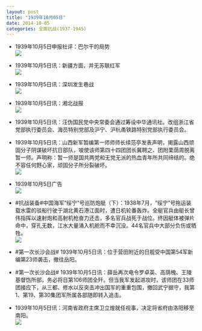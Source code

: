 ```yaml
---
layout: post
title: "1939年10月05日"
date: 2014-10-05
categories: 全面抗战(1937-1945)
---
```


<meta name="referrer" content="no-referrer" />

- 1939年10月5日申报社评：巴尔干的局势 <br/><img src="https://ww3.sinaimg.cn/large/aca367d8jw1el0ofhf921j20ru13q1kx.jpg" />

- 1939年10月5日讯：新疆方面，并无苏联红军 <br/><img src="https://ww2.sinaimg.cn/large/aca367d8jw1el0moyjvlyj20de070dh5.jpg" />

- 1939年10月5日讯：深圳发生巷战 <br/><img src="https://ww2.sinaimg.cn/large/aca367d8jw1el0kybsck9j207c070mxr.jpg" />

- 1939年10月5日讯：湘北战报 <br/><img src="https://ww2.sinaimg.cn/large/aca367d8jw1el0j8309ufj209w0yaqbd.jpg" />

- 1939年10月5日讯：汪伪国民党中央常委会通过筹设中华通讯社。改组浙江省党部执行委员会、海员特别党部及沪宁、沪杭甬铁路特别党部执行委员会。 

- 1939年10月5日讯：山西新军暂编第一师师师长续范亭发表声明，揭露山西顽固分子阴谋破坏抗日部队，唆使该师第四十四团团长冀聘之、团附栗荫周脱离暂一师。声明称：暂一师是国共两党和无党无派的热血青年所共同缔结的。绝不容任何野心家，顽固分子所分裂破坏。 <br/><img src="https://ww3.sinaimg.cn/large/aca367d8jw1el05cmfrt6j206y09bglv.jpg" />

- 1939年10月5日广告 <br/><img src="https://ww2.sinaimg.cn/large/aca367d8jw1el03m49hd4j20d30kdade.jpg" />

- #抗战装备#中国海军“绥宁”号巡防炮艇（下）：1938年7月，“绥宁”号拖运装载水雷的驳船行驶于湖北黄石港江面时，遭日机轮番轰炸。全艇官兵由艇长曾伟指挥以速射炮和高射机枪奋力还击，多名官兵战死于战位。终因艇体被弹片命中，穿孔无数，江水大量涌入机舱而不幸沉没。44名官兵中大部分负伤或牺牲。 <br/><img src="https://ww2.sinaimg.cn/large/aca367d8jw1el01vr1110j20b4078gmi.jpg" />

- #第一次长沙会战# 1939年10月5日讯：位于营田附近的日舰受中国第54军新编第23师袭击，撤往岳阳。 

- #第一次长沙会战# 1939年10月5日讯：薛岳再次电令罗卓英、高荫槐、王陵基督饬所部，务必将日第106师团全歼。但当我军发起进攻时，该师团在33师团接应下，从三都、修水以反突击冲出国军的重重包围，撤回武宁据守，我第1、第19、第30集团军所属各部随即转入追击。 

- 1939年10月5日讯：河南省政府主席卫立煌就任视事，决定将省府由洛阳移至南阳。 <br/><img src="https://ww4.sinaimg.cn/large/aca367d8jw1ekzwo286i3j20go0f40tz.jpg" />

